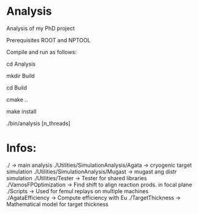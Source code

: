 # Analysis
Analysis of my PhD project

Prerequisites ROOT and NPTOOL

Compile and run as follows:

cd Analysis

mkdir Build

cd Build

cmake ..

make install

./bin/analysis [n_threads]

# Infos:

./                                      -> main analysis
./Utilities/SimulationAnalysis/Agata    -> cryogenic target simulation
./Utilities/SimulationAnalysis/Mugast   -> mugast ang distr simulation
./Utilities/Tester                      -> Tester for shared libraries
./VamosFPOptimization                   -> Find shift to align reaction prods. in focal plane
./Scripts                               -> Used for femul replays on multiple machines    
./AgataEfficiency                       -> Compute efficiency with Eu 
./TargetThickness                       -> Mathematical model for target thickness
